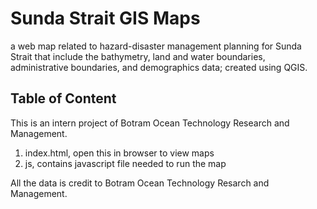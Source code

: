# Sunda Strait GIS Maps
a web map related to hazard-disaster management planning for Sunda Strait that include the bathymetry, land and water boundaries, administrative boundaries, and demographics data; created using QGIS.
## Table of Content
This is an intern project of Botram Ocean Technology Research and Management.
1. index.html, open this in browser to view maps
2. js, contains javascript file needed to run the map

All the data is credit to Botram Ocean Technology Resarch and Management.
